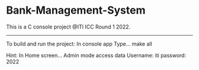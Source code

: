 # Bank-Management-System
This is a C console project @ITI ICC Round 1 2022.
**************************************************

To build and run the project:
In console app Type...
make all

Hint:
In Home screen...
Admin mode access data
Username: iti
password: 2022
